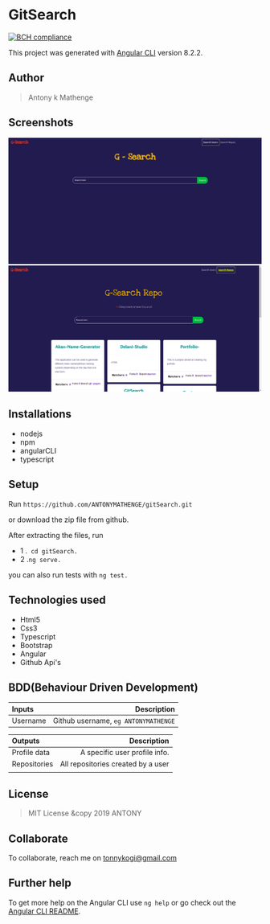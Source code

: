 # GitSearch

[![BCH compliance](https://bettercodehub.com/edge/badge/ANTONYMATHENGE/gitSearch?branch=master)](https://bettercodehub.com/)

This project was generated with [Angular CLI](https://github.com/angular/angular-cli) version 8.2.2.

## Author
> Antony k Mathenge
## Screenshots
<img src="src/assets/shot1.png" width="1000">
<img src="src/assets/shot2.png" width="1000">

## Installations
* nodejs
* npm
* angularCLI
* typescript

## Setup
Run ``https://github.com/ANTONYMATHENGE/gitSearch.git``

or download the zip file from github.

After extracting the files, run 

* 1  .`` cd gitSearch.`` 
* 2  .``ng serve.``

you can also run tests with ``ng test.``

## Technologies used
* Html5
* Css3
* Typescript
* Bootstrap
* Angular
* Github Api's

## BDD(Behaviour Driven Development)
| Inputs |  Description |
| :---         |          ---: |
| Username  | Github username, ``eg ANTONYMATHENGE``|


| Outputs |  Description |
| :---         |          ---: |
| Profile data  | A specific user profile info.|
| Repositories   |  All repositories created by a user |
|     |      |


## License
> MIT License &copy 2019 ANTONY

## Collaborate
To collaborate, reach me on [tonnykogi@gmail.com]()

## Further help

To get more help on the Angular CLI use `ng help` or go check out the [Angular CLI README](https://github.com/angular/angular-cli/blob/master/README.md).
